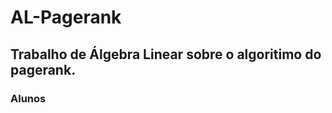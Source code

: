 # AL-Pagerank
<h2 alight = "center" >Trabalho de Álgebra Linear sobre o algoritimo do pagerank.</h2>

<h3> Alunos </h3>
